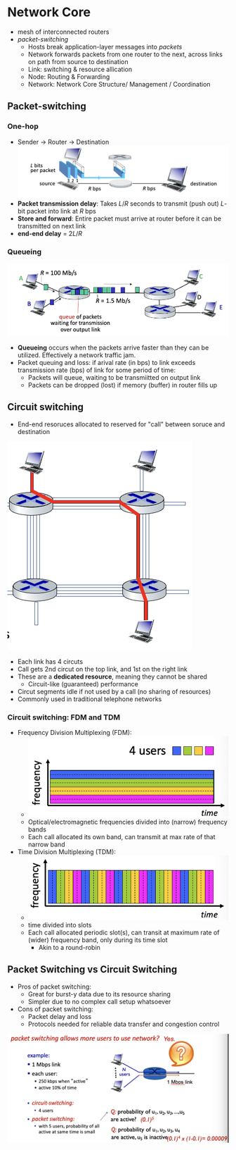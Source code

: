 # Network Core

- mesh of interconnected routers
- *packet-switching*
  - Hosts break application-layer messages into *packets*
  - Network forwards packets from one router to the next, across links on path from source to destination
  - Link: switching & resource allication
  - Node: Routing & Forwarding
  - Network: Network Core Structure/ Management / Coordination

## Packet-switching

### One-hop

- Sender -> Router -> Destination
![one-hop](../imgs/1/onehop.png)
- **Packet transmission delay**: Takes *L*/*R* seconds to transmit (push out) *L*-bit packet into link at *R* bps
- **Store and forward**: Entire packet must arrive at router before it can be transmitted on next link
- **end-end delay** = 2*L*/*R*

### Queueing

![queue](../imgs/1/queueing.png)

- **Queueing** occurs when the packets arrive faster than they can be utilized. Effectively a network traffic jam.
- Packet queuing and loss: if arival rate (in bps) to link exceeds transmission rate (bps) of link for some period of time:
  - Packets will queue, waiting to be transmiitted on output link
  - Packets can be dropped (lost) if memory (buffer) in router fills up

## Circuit switching

- End-end resoruces allocated to reserved for "call" between soruce and destination

![circuit](../imgs/1/circutswitch.png)

- Each link has 4 circuts
- Call gets 2nd circut on the top link, and 1st on the right link
- These are a **dedicated resource**, meaning they cannot be shared
  - Circuit-like (guaranteed) performance
- Circut segments idle if not used by a call (no sharing of resources)
- Commonly used in traditional telephone networks

### Circuit switching: FDM and TDM

- Frequency Division Multiplexing (FDM):
  - ![alt text](../img/1/FDM.png)
  - Optical/electromagnetic frequencies divided into (narrow) frequency bands
  - Each call allocated its own band, can transmit at max rate of that narrow band
- Time Division Multiplexing (TDM):
  - ![alt text](../img/1/TDM.png)
  - time divided into slots
  - Each call allocated periodic slot(s), can transit at maximum rate of (wider) frequency band, only during its time slot
    - Akin to a round-robin

## Packet Switching vs Circuit Switching

- Pros of packet switching:
  - Great for burst-y data due to its resource sharing
  - Simpler due to no complex call setup whatsoever
- Cons of packet switching:
  - Packet delay and loss
  - Protocols needed for reliable data transfer and congestion control

![alt text](../img/1/PSvCSex.png)
